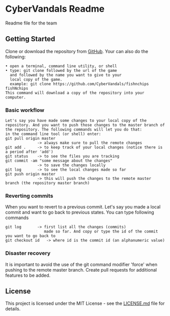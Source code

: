 # CyberVandals Readme

Readme file for the team

## Getting Started

Clone or download the repository from [GitHub](https://github.com/). Your can also do the following:
```
• open a terminal, command line utility, or shell
• type: git clone followed by the url of the game 
  and followed by the name you want to give to your
  local copy of the game. 
  example: git clone https://github.com/CyberVandals/fishnchips fishNchips
This command will download a copy of the repository into your computer.
```
### Basic workflow

```
Let's say you have made some changes to your local copy of the repository. And you want to push those changes to the master branch of the repository. The following commands will let you do that:
in the command line tool (or shell) enter:
git pull origin master
              -> always make sure to pull the remote changes
git add .     -> to keep track of your local changes (notice there is a period after 'add')
git status    -> to see the files you are tracking
git commit -am "some message about the changes"   
              -> to save the changes locally
git log       -> to see the local changes made so far
git push origin master    
              -> this will push the changes to the remote master branch (the repository master branch)
```

### Reverting commits

When you want to revert to a previous commit. Let's say you made a local commit and want to go back to previous states. You can type following commands

```
git log       -> first list all the changes (commits)
                 made so far. And copy or type the id of the commit you want to go back to
git checkout id   -> where id is the commit id (an alphanumeric value)
```

### Disaster recovery
It is important to avoid the use of the git command modifier 'force' when pushing to the remote master branch. Create pull requests for additional features to be added.

## License

This project is licensed under the MIT License - see the [LICENSE.md](LICENSE.md) file for details.
